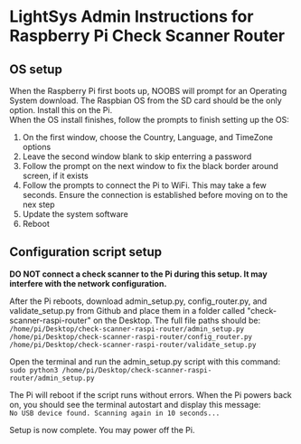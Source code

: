# LightSys Admin Instructions for Raspberry Pi Check Scanner Router

## OS setup

When the Raspberry Pi first boots up, NOOBS will prompt for an Operating System download. The Raspbian OS from the SD card should be the only option. Install this on the Pi.\
When the OS install finishes, follow the prompts to finish setting up the OS:
1. On the first window, choose the Country, Language, and TimeZone options
2. Leave the second window blank to skip enterring a password
3. Follow the prompt on the next window to fix the black border around screen, if it exists
4. Follow the prompts to connect the Pi to WiFi. This may take a few seconds. Ensure the connection is established before moving on to the nex step
5. Update the system software
6. Reboot

## Configuration script setup

**DO NOT connect a check scanner to the Pi during this setup. It may interfere with the network configuration.**

After the Pi reboots, download admin_setup.py, config_router.py, and validate_setup.py from Github and place them in a folder called "check-scanner-raspi-router" on the Desktop. The full file paths should be:\
`/home/pi/Desktop/check-scanner-raspi-router/admin_setup.py`\
`/home/pi/Desktop/check-scanner-raspi-router/config_router.py`\
`/home/pi/Desktop/check-scanner-raspi-router/validate_setup.py`

Open the terminal and run the admin_setup.py script with this command:\
`sudo python3 /home/pi/Desktop/check-scanner-raspi-router/admin_setup.py`

The Pi will reboot if the script runs without errors. When the Pi powers back on, you should see the terminal autostart and display this message:\
`No USB device found. Scanning again in 10 seconds...`

Setup is now complete. You may power off the Pi.
